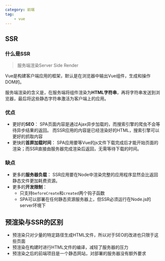 ```yaml
---
category: 前端
tag:
    - vue
---
```


## SSR

### 什么是SSR

> 服务端渲染Server Side Render

Vue是构建客户端应用的框架，默认是在浏览器中输出Vue组件，生成和操作DOM的。

服务端渲染的含义是，在服务端将组件渲染为**HTML字符串**，再将字符串发送到浏览器，最后将这些静态字符串激活为客户端上的应用。

### 优点

- 更好的**SEO**： 
    SPA页面内容是通过Ajax异步加载的，而搜索引擎的爬虫不会等待异步结果的返回。
    而SSR应用的内容是已经渲染好的HTML，搜索引擎可以更好的抓取内容
- 更快的**首屏加载时间**：
    SPA应用要等Vue的js文件下载完成后才能开始页面的渲染；而SSR直接由服务器完成渲染后返回，无需等待下载的时间。

### 缺点

- 更多的**服务器负载**：
    SSR应用要在Node中渲染完整的应用程序显然会比返回静态文件更加耗费资源。
- 更多的**开发限制**：
    - 只支持`beforeCreate`和`created`两个钩子函数
    - SPA可以部署在任何静态资源服务器上，但SSR必须运行在Node.js的server环境下



## 预渲染与SSR的区别

- 预渲染只对少量的特定路径生成HTML文件，所以对于SEO的改进也只限于这些页面
- 预渲染在构建时进行HTML文件的编译，减轻了服务器的压力
- 预渲染之后的前端项目是一个静态网站，对部署的服务器没有额外要求

